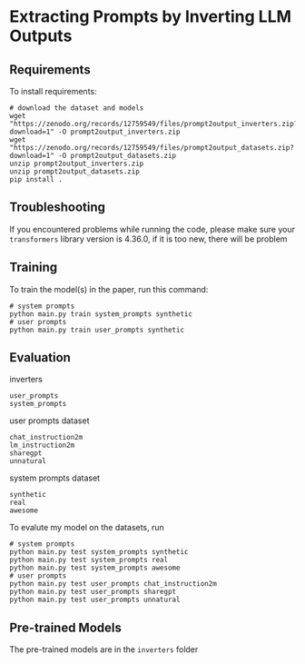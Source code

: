 # Extracting Prompts by Inverting LLM Outputs

## Requirements

To install requirements:

```setup
# download the dataset and models
wget "https://zenodo.org/records/12759549/files/prompt2output_inverters.zip?download=1" -O prompt2output_inverters.zip
wget "https://zenodo.org/records/12759549/files/prompt2output_datasets.zip?download=1" -O prompt2output_datasets.zip
unzip prompt2output_inverters.zip
unzip prompt2output_datasets.zip
pip install .
```

## Troubleshooting
If you encountered problems while running the code, please make sure your `transformers` library version is 4.36.0, if it is too new, there will be problem 

## Training

To train the model(s) in the paper, run this command:

```train
# system prompts
python main.py train system_prompts synthetic
# user prompts
python main.py train user_prompts synthetic
```

## Evaluation

inverters
```
user_prompts
system_prompts
```

user prompts dataset
```
chat_instruction2m
lm_instruction2m
sharegpt
unnatural
```

system prompts dataset
```
synthetic
real
awesome
```

To evalute my model on the datasets, run

```eval
# system prompts
python main.py test system_prompts synthetic
python main.py test system_prompts real
python main.py test system_prompts awesome
# user prompts
python main.py test user_prompts chat_instruction2m
python main.py test user_prompts sharegpt
python main.py test user_prompts unnatural
```

## Pre-trained Models

The pre-trained models are in the `inverters` folder
